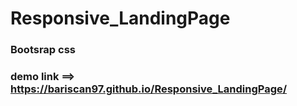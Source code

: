 # Responsive_LandingPage
### Bootsrap css
### demo link ==> https://bariscan97.github.io/Responsive_LandingPage/
